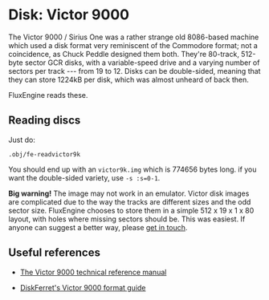 Disk: Victor 9000
=================

The Victor 9000 / Sirius One was a rather strange old 8086-based machine
which used a disk format very reminiscent of the Commodore format; not a
coincidence, as Chuck Peddle designed them both. They're 80-track, 512-byte
sector GCR disks, with a variable-speed drive and a varying number of sectors
per track --- from 19 to 12. Disks can be double-sided, meaning that they can
store 1224kB per disk, which was almost unheard of back then.

FluxEngine reads these.

Reading discs
-------------

Just do:

```
.obj/fe-readvictor9k
```

You should end up with an `victor9k.img` which is 774656 bytes long.
if you want the double-sided variety, use `-s :s=0-1`.

**Big warning!** The image may not work in an emulator. Victor disk images are
complicated due to the way the tracks are different sizes and the odd sector
size. FluxEngine chooses to store them in a simple 512 x 19 x 1 x 80 layout,
with holes where missing sectors should be. This was easiest. If anyone can
suggest a better way, please [get in
touch](https://github.com/davidgiven/fluxengine/issues/new).


Useful references
-----------------

  - [The Victor 9000 technical reference manual](http://bitsavers.org/pdf/victor/victor9000/Victor9000TechRef_Jun82.pdf)

  - [DiskFerret's Victor 9000 format guide](https://discferret.com/wiki/Victor_9000_format)

